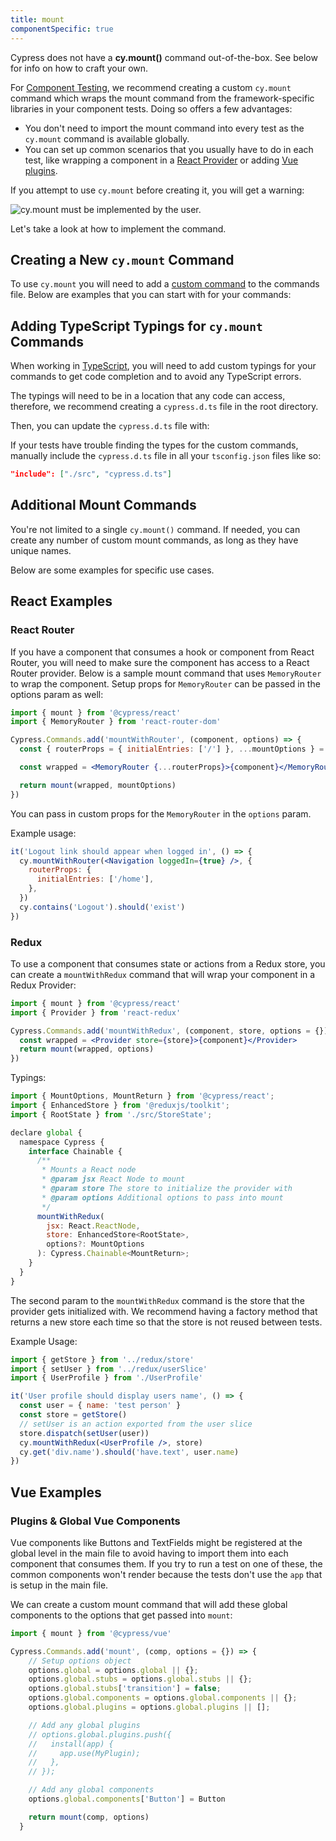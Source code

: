 ```yaml
---
title: mount
componentSpecific: true
---
```


<Alert type="warning">

Cypress does not have a **cy.mount()** command out-of-the-box. See below for
info on how to craft your own.

</Alert>

For
[Component Testing](/guides/overview/choosing-testing-type#What-is-Component-Testing),
we recommend creating a custom `cy.mount` command which wraps the mount command
from the framework-specific libraries in your component tests. Doing so offers a
few advantages:

- You don't need to import the mount command into every test as the `cy.mount`
  command is available globally.
- You can set up common scenarios that you usually have to do in each test, like
  wrapping a component in a
  [React Provider](https://reactjs.org/docs/context.html) or adding
  [Vue plugins](https://vuejs.org/v2/guide/plugins.html).

If you attempt to use `cy.mount` before creating it, you will get a warning:

<img src="/_nuxt/assets/img/guides/component-testing/cy-mount-must-be-implemented.png" alt="cy.mount must be implemented by the user." />

Let's take a look at how to implement the command.

## Creating a New `cy.mount` Command

To use `cy.mount` you will need to add a
[custom command](/api/cypress-api/custom-commands) to the commands file. Below
are examples that you can start with for your commands:

<code-group-react-vue>
<template #react>

```js
import { mount } from '@cypress/react'

Cypress.Commands.overwrite('mount', (jsx, options) => {
  // Wrap any parent components needed
  // ie: return mount(<MyProvider>{jsx}</MyProvider>, options)
  return mount(jsx, options)
})
```

</template>
<template #vue>

```js
import { mount } from '@cypress/vue'

Cypress.Commands.overwrite('mount', (comp, options = {}) => {
  // Setup options object
  options.global = options.global || {}
  options.global.stubs = options.global.stubs || {}
  options.global.stubs['transition'] = false
  options.global.components = options.global.components || {}
  options.global.plugins = options.global.plugins || []

  /* Add any global plugins */
  // options.global.plugins.push({
  //   install(app) {
  //     app.use(MyPlugin);
  //   },
  // });

  /* Add any global components */
  // options.global.components['Button'] = Button;

  return mount(comp, options)
})
```

</template>
</code-group-react-vue>

## Adding TypeScript Typings for `cy.mount` Commands

When working in
[TypeScript](https://docs.cypress.io/guides/tooling/typescript-support), you
will need to add custom typings for your commands to get code completion and to
avoid any TypeScript errors.

The typings will need to be in a location that any code can access, therefore,
we recommend creating a `cypress.d.ts` file in the root directory.

Then, you can update the `cypress.d.ts` file with:

<code-group-react-vue>
<template #react>

```ts
import { MountOptions, MountReturn } from '@cypress/react'

declare global {
  namespace Cypress {
    interface Chainable {
      /**
       * Mounts a React node
       * @param jsx React Node to mount
       * @param options Additional options to pass into mount
       */
      mount(
        jsx: React.ReactNode,
        options?: MountOptions
      ): Cypress.Chainable<MountReturn>
    }
  }
}
```

</template>
<template #vue>

```ts
import { mount } from '@cypress/vue'

type MountParams = Parameters<typeof mount>
type OptionsParam = MountParams[1]

declare global {
  namespace Cypress {
    interface Chainable {
      /**
       * Helper mount function for Vue Components
       * @param component Vue Component or JSX Element to mount
       * @param options Options passed to Vue Test Utils
       */
      mount(component: any, options?: OptionsParam): Chainable<any>
    }
  }
}
```

</template>
</code-group-react-vue>

If your tests have trouble finding the types for the custom commands, manually
include the `cypress.d.ts` file in all your `tsconfig.json` files like so:

```json
"include": ["./src", "cypress.d.ts"]
```

## Additional Mount Commands

You're not limited to a single `cy.mount()` command. If needed, you can create
any number of custom mount commands, as long as they have unique names.

Below are some examples for specific use cases.

## React Examples

### React Router

If you have a component that consumes a hook or component from React Router, you
will need to make sure the component has access to a React Router provider.
Below is a sample mount command that uses `MemoryRouter` to wrap the component.
Setup props for `MemoryRouter` can be passed in the options param as well:

```jsx
import { mount } from '@cypress/react'
import { MemoryRouter } from 'react-router-dom'

Cypress.Commands.add('mountWithRouter', (component, options) => {
  const { routerProps = { initialEntries: ['/'] }, ...mountOptions } = options

  const wrapped = <MemoryRouter {...routerProps}>{component}</MemoryRouter>

  return mount(wrapped, mountOptions)
})
```

You can pass in custom props for the `MemoryRouter` in the `options` param.

Example usage:

```jsx
it('Logout link should appear when logged in', () => {
  cy.mountWithRouter(<Navigation loggedIn={true} />, {
    routerProps: {
      initialEntries: ['/home'],
    },
  })
  cy.contains('Logout').should('exist')
})
```

### Redux

To use a component that consumes state or actions from a Redux store, you can
create a `mountWithRedux` command that will wrap your component in a Redux
Provider:

```jsx
import { mount } from '@cypress/react'
import { Provider } from 'react-redux'

Cypress.Commands.add('mountWithRedux', (component, store, options = {}) => {
  const wrapped = <Provider store={store}>{component}</Provider>
  return mount(wrapped, options)
})
```

Typings:

```jsx
import { MountOptions, MountReturn } from '@cypress/react';
import { EnhancedStore } from '@reduxjs/toolkit';
import { RootState } from './src/StoreState';

declare global {
  namespace Cypress {
    interface Chainable {
      /**
       * Mounts a React node
       * @param jsx React Node to mount
       * @param store The store to initialize the provider with
       * @param options Additional options to pass into mount
       */
      mountWithRedux(
        jsx: React.ReactNode,
        store: EnhancedStore<RootState>,
        options?: MountOptions
      ): Cypress.Chainable<MountReturn>;
    }
  }
}
```

The second param to the `mountWithRedux` command is the store that the provider
gets initialized with. We recommend having a factory method that returns a new
store each time so that the store is not reused between tests.

Example Usage:

```jsx
import { getStore } from '../redux/store'
import { setUser } from '../redux/userSlice'
import { UserProfile } from './UserProfile'

it('User profile should display users name', () => {
  const user = { name: 'test person' }
  const store = getStore()
  // setUser is an action exported from the user slice
  store.dispatch(setUser(user))
  cy.mountWithRedux(<UserProfile />, store)
  cy.get('div.name').should('have.text', user.name)
})
```

## Vue Examples

### Plugins & Global Vue Components

Vue components like Buttons and TextFields might be registered at the global
level in the main file to avoid having to import them into each component that
consumes them. If you try to run a test on one of these, the common components
won't render because the tests don't use the `app` that is setup in the main
file.

We can create a custom mount command that will add these global components to
the options that get passed into `mount`:

```jsx
import { mount } from '@cypress/vue'

Cypress.Commands.add('mount', (comp, options = {}) => {
    // Setup options object
    options.global = options.global || {};
    options.global.stubs = options.global.stubs || {};
    options.global.stubs['transition'] = false;
    options.global.components = options.global.components || {};
    options.global.plugins = options.global.plugins || [];

    // Add any global plugins
    // options.global.plugins.push({
    //   install(app) {
    //     app.use(MyPlugin);
    //   },
    // });

    // Add any global components
    options.global.components['Button'] = Button

    return mount(comp, options)
  }
```

